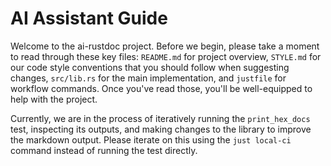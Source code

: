 # AI Assistant Guide

Welcome to the ai-rustdoc project. Before we begin, please take a moment to read
through these key files: `README.md` for project overview, `STYLE.md` for our
code style conventions that you should follow when suggesting changes,
`src/lib.rs` for the main implementation, and `justfile` for workflow commands.
Once you've read those, you'll be well-equipped to help with the project.

Currently, we are in the process of iteratively running the `print_hex_docs`
test, inspecting its outputs, and making changes to the library to improve the
markdown output. Please iterate on this using the `just local-ci` command
instead of running the test directly.
